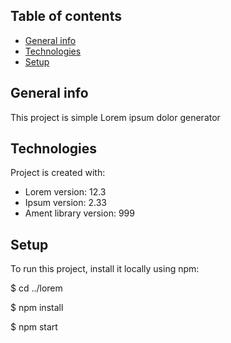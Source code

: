 ## Table of contents
* [General info](##general-info)
* [Technologies](##technologies)
* [Setup](##setup)
## General info
This project is simple Lorem ipsum dolor generator
## Technologies
Project is created with:
* Lorem version: 12.3
* Ipsum version: 2.33
* Ament library version: 999
## Setup
To run this project, install it locally using npm:

$ cd ../lorem

$ npm install

$ npm start
